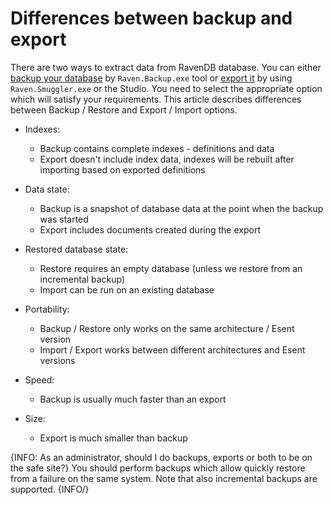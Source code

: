 ﻿# Differences between backup and export

There are two ways to extract data from RavenDB database. You can either [backup your database](./backup-and-restore) by `Raven.Backup.exe` tool or
[export it](exporting-and-importing-data) by using `Raven.Smuggler.exe` or the Studio. You need to select the appropriate option which 
will satisfy your requirements. This article describes differences between Backup / Restore and Export / Import options.

- Indexes:
    - Backup contains complete indexes - definitions and data
    - Export doesn't include index data, indexes will be rebuilt after importing based on exported definitions
   
- Data state:
    - Backup is a snapshot of database data at the point when the backup was started
    - Export includes documents created during the export
   
- Restored database state:
    - Restore requires an empty database (unless we restore from an incremental backup)
    - Import can be run on an existing database
  
- Portability: 
    - Backup / Restore only works on the same architecture / Esent version
    - Import / Export works between different architectures and Esent versions

- Speed: 
    - Backup is usually much faster than an export

- Size:
    - Export is much smaller than backup

{INFO: As an administrator, should I do backups, exports or both to be on the safe site?}
You should perform backups which allow quickly restore from a failure on the same system.
Note that also incremental backups are supported.
{INFO/}




